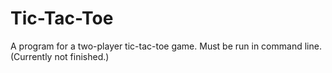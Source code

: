 # Tic-Tac-Toe
A program for a two-player tic-tac-toe game. Must be run in command line.
(Currently not finished.)
